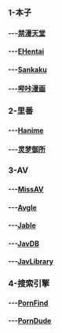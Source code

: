 ### 1-本子

#### ---[禁漫天堂](https://18comic.vip/)

#### ---[EHentai](https://e-hentai.org)

#### ---[Sankaku](https://chan.sankakucomplex.com/)

#### ---[哔咔漫画](https://manhuabika.com/phome/)

### 2-里番

#### ---[Hanime](https://hanime1.me/)

#### ---[灵梦御所](https://blog.reimu.net/)

### 3-AV

#### ---[MissAV](https://missav.com/)

#### ---[Avgle](https://avgle.com)

#### ---[Jable](https://jable.tv/)

#### ---[JavDB](https://javdb.com/)

#### ---[JavLibrary](https://www.javlibrary.com/cn)


### 4-搜索引擎

#### ---[PornFind](https://www.pornfind.org/)

#### ---[PornDude](https://theporndude.com/zh)